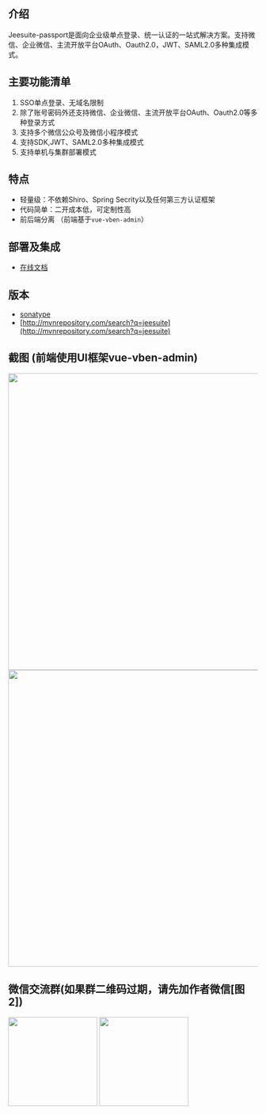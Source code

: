 ## 介绍
Jeesuite-passport是面向企业级单点登录、统一认证的一站式解决方案。支持微信、企业微信、主流开放平台OAuth、Oauth2.0，JWT、SAML2.0多种集成模式。

## 主要功能清单
   1. SSO单点登录、无域名限制
   1. 除了账号密码外还支持微信、企业微信、主流开放平台OAuth、Oauth2.0等多种登录方式
   2. 支持多个微信公众号及微信小程序模式
   3. 支持SDK,JWT、SAML2.0多种集成模式
   4. 支持单机与集群部署模式

## 特点
 - 轻量级：不依赖Shiro、Spring Secrity以及任何第三方认证框架
 - 代码简单：二开成本低，可定制性高
 - 前后端分离 （前端基于`vue-vben-admin`）

## 部署及集成
* [在线文档](http://docs.jeesuite.com/docments/auth-center.html) 

## 版本
* [sonatype](https://oss.sonatype.org/content/repositories/releases/com/jeesuite/) 
* [http://mvnrepository.com/search?q=jeesuite](http://mvnrepository.com/search?q=jeesuite)

## 截图 (前端使用UI框架vue-vben-admin)
<img src="https://jeesuite.oss-cn-guangzhou.aliyuncs.com/passport-login.png" width="800" height="600" />
<img src="https://jeesuite.oss-cn-guangzhou.aliyuncs.com/passport-ucenter.png" width="800" height="600" />

## 微信交流群(如果群二维码过期，请先加作者微信[图2])
<img src="https://jeesuite.oss-cn-guangzhou.aliyuncs.com/weixin_group_qrcode.jpg" width="180" height="180" />
<img src="https://jeesuite.oss-cn-guangzhou.aliyuncs.com/weixin_qrcode.jpeg" width="180" height="180" />